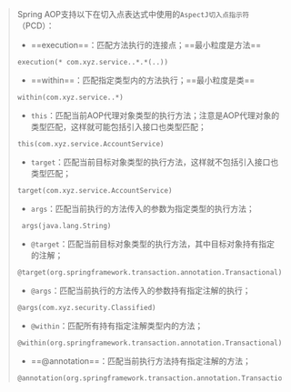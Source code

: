 >Spring AOP支持以下在切入点表达式中使用的`AspectJ切入点指示符`（PCD）：
>
>- ==execution==：匹配方法执行的连接点；==最小粒度是方法==
>
>  ```
>  execution(* com.xyz.service..*.*(..))
>  ```
>
>- ==within==：匹配指定类型内的方法执行；==最小粒度是类==
>
>  ```
>  within(com.xyz.service..*)
>  ```
>
>- `this`：匹配当前AOP代理对象类型的执行方法；注意是AOP代理对象的类型匹配，这样就可能包括引入接口也类型匹配；
>
>  ```
>  this(com.xyz.service.AccountService)
>  ```
>
>- `target`：匹配当前目标对象类型的执行方法，这样就不包括引入接口也类型匹配；
>
>  ```
>  target(com.xyz.service.AccountService)
>  ```
>
>- `args`：匹配当前执行的方法传入的参数为指定类型的执行方法；
>
>  ```
>   args(java.lang.String)
>  ```
>
>- `@target`：匹配当前目标对象类型的执行方法，其中目标对象持有指定的注解；
>
>  ```
>  @target(org.springframework.transaction.annotation.Transactional)
>  ```
>
>- `@args`：匹配当前执行的方法传入的参数持有指定注解的执行；
>
>  ```
>  @args(com.xyz.security.Classified)
>  ```
>
>- `@within`：匹配所有持有指定注解类型内的方法；
>
>  ```
>  @within(org.springframework.transaction.annotation.Transactional)
>  ```
>
>- ==@annotation==：匹配当前执行方法持有指定注解的方法；
>
>  ```
>  @annotation(org.springframework.transaction.annotation.Transactional)
>  ```

